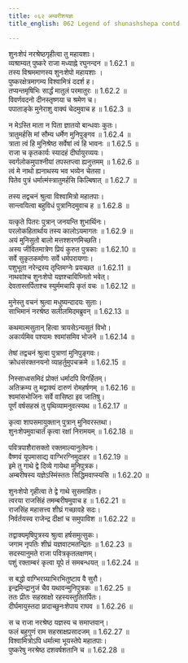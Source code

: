 ```yaml
---
title: ०६२ अम्बरीशयज्ञः
title_english: 062 Legend of shunashshepa contd

---
```

<div class="audioEmbed"  caption="श्रीराम-हरिसीताराममूर्ति-घनपाठिभ्यां वचनम्" src="https://archive.org/download/Ramayana-recitation-Sriram-harisItArAmamUrti-Ghanapaati-v2/Kanda_1/Kanda_1_BK-062-Ambareesha_Yagnaha.mp3"></div>

शुनःशेपं नरश्रेष्ठगृहीत्वा तु महायशाः।  
व्यश्राम्यत् पुष्करे राजा मध्याह्ने रघुनन्दन ॥ 1.62.1 ॥   
तस्य विश्रममाणस्य शुनःशेपो महायशाः ।  
पुष्करक्षेत्रमागम्य विश्वामित्रं ददर्श ह।  
तप्यन्तमृषिभिः सार्द्धं मातुलं परमातुरः ॥ 1.62.2 ॥   
विवर्णवदनो दीनस्तृष्णया च श्रमेण च।  
पपाताङ्के मुनेराशु वाक्यं चेदमुवाच ह ॥ 1.62.3 ॥   

न मेऽस्ति माता न पिता ज्ञातयो बान्धवाः कुतः।  
त्रातुमर्हसि मां सौम्य धर्मेण मुनिपुङ्गव ॥ 1.62.4 ॥   
त्राता त्वं हि मुनिश्रेष्ठ सर्वेषां त्वं हि भावनः ॥ 1.62.5 ॥   
राजा च कृतकार्यः स्यादहं दीर्घायुरव्ययः।  
स्वर्गलोकमुपाश्नीयां तपस्तप्त्वा ह्यनुत्तमम् ॥ 1.62.6 ॥   
त्वं मे नाथो ह्यनाथस्य भव भव्येन चेतसा।  
पितेव पुत्रं धर्मात्मंस्त्रातुमर्हसि किल्बिषात् ॥ 1.62.7 ॥   

तस्य तद्वचनं श्रुत्वा विश्वामित्रो महातपाः।  
सान्त्वयित्वा बहुविधं पुत्रानिदमुवाच ह ॥ 1.62.8 ॥   

यत्कृते पितरः पुत्रान् जनयन्ति शुभार्थिनः।  
परलोकहितार्थाय तस्य कालोऽयमागतः ॥ 1.62.9 ॥   
अयं मुनिसुतो बालो मत्तश्शरणमिच्छति।  
अस्य जीवितमात्रेण प्रियं कुरुत पुत्रकाः ॥ 1.62.10 ॥   
सर्वे सुकृतकर्माणः सर्वे धर्मपरायणाः।  
पशुभूता नरेन्द्रस्य तृप्तिमग्नेः प्रयच्छत ॥ 1.62.11 ॥   
नाथवांश्च शुनःशेपो यज्ञश्चाविघ्नितो भवेत्।  
देवतास्तर्पिताश्च स्युर्ममचापि कृतं वचः ॥ 1.62.12 ॥   

मुनेस्तु वचनं श्रुत्वा मधुष्यन्दादयः सुताः।  
साभिमानं नरश्रेष्ठ सलीलमिदमब्रुवन् ॥ 1.62.13 ॥   

कथमात्मसुतान् हित्वा त्रायसेऽन्यसुतं विभो।  
अकार्यमिव पश्यामः श्वमांसमिव भोजने ॥ 1.62.14 ॥   

तेषां तद्वचनं श्रुत्वा पुत्राणां मुनिपुङ्गवः।  
क्रोधसंरक्तनयनो व्याहर्तुमुपचक्रमे ॥ 1.62.15 ॥   

निस्साध्वसमिदं प्रोक्तं धर्मादपि विगर्हितम्।  
अतिक्रम्य तु मद्वाक्यं दारुणं रोमहर्षणम् ॥ 1.62.16 ॥   
श्वमांसभोजिनः सर्वे वासिष्ठा इव जातिषु।  
पूर्णं वर्षसहस्रं तु पृथिव्यामनुवत्स्यथ ॥ 1.62.17 ॥   

कृत्वा शापसमायुक्तान् पुत्रान् मुनिवरस्तथा।  
शुनःशेपमुवाचार्तं कृत्वा रक्षां निरामयम् ॥ 1.62.18 ॥   

पवित्रपाशैरासक्तो रक्तमाल्यानुलेपनः।  
वैष्णवं यूपमासाद्य वाग्भिरग्निमुदाहर ॥ 1.62.19 ॥   
इमे तु गाथे द्वे दिव्ये गायेथा मुनिपुत्रक।  
अम्बरीषस्य यज्ञेऽस्मिंस्ततः सिद्धिमवाप्स्यसि ॥ 1.62.20 ॥   

शुनःशेपो गृहीत्वा ते द्वे गाथे सुसमाहितः।  
त्वरया राजसिंहं तमम्बरीषमुवाच ह ॥ 1.62.21 ॥   
राजसिंह महासत्त्व शीघ्रं गच्छावहे सदः।  
निर्वर्तयस्व राजेन्द्र दीक्षां च समुपाविश ॥ 1.62.22 ॥   

तद्वाक्यमृषिपुत्रस्य श्रुत्वा हर्षसमुत्सुकः।  
जगाम नृपतिः शीघ्रं यज्ञवाटमतन्द्रितः ॥ 1.62.23 ॥   
सदस्यानुमते राजा पवित्रकृतलक्षणम्।  
पशुं रक्ताम्बरं कृत्वा यूपे तं समबन्धयत् ॥ 1.62.24 ॥   

स बद्धो वाग्भिरग्र्याभिरभितुष्टाव वै सुरौ।  
इन्द्रमिन्द्रानुजं चैव यथावन्मुनिपुत्रकः ॥ 1.62.25 ॥   
ततः प्रीतः सहस्राक्षो रहस्यस्तुतितर्पितः।  
दीर्घमायुस्तदा प्रादाच्छुनःशेपाय राघव ॥ 1.62.26 ॥   

स च राजा नरश्रेष्ठ यज्ञस्य च समाप्तवान्।  
फलं बहुगुणं राम सहस्राक्षप्रसादजम् ॥ 1.62.27 ॥   
विश्वामित्रोऽपि धर्मात्मा भूयस्तेपे महातपाः।  
पुष्करेषु नरश्रेष्ठ दशवर्षशतानि च ॥ 1.62.28 ॥   